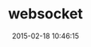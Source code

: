 ---
layout: post
title:  "websocket"
repo:   "imanel/websocket-ruby"
date:   2015-02-18 10:46:15
gemurl: http://github.com/imanel/websocket-ruby
---